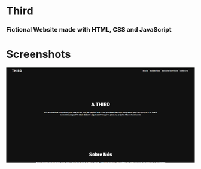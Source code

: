 # Third

### Fictional Website made with HTML, CSS and JavaScript

# Screenshots

![Background](https://github.com/LucianoPierdona/HTML-Templates-All/blob/master/Third/img/Third.png?raw=true)

